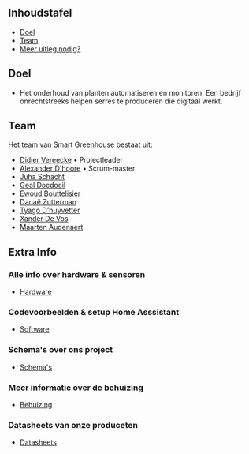 ## Inhoudstafel
- [Doel](#Doel)
- [Team](#Team)
- [Meer uitleg nodig?](#Extra-Info)

## Doel
- Het onderhoud van planten automatiseren en monitoren. Een bedrijf onrechtstreeks helpen serres te produceren die digitaal werkt.

## Team
Het team van Smart Greenhouse bestaat uit:
- [Didier Vereecke](https://github.com/MrI2C) • Projectleader
- [Alexander D'hoore](https://github.com/AlexanderDhoore) • Scrum-master
- [Juha Schacht](https://github.com/Jschacht06)
- [Geal Docdocil](https://github.com/Gdoc141)
- [Ewoud Bouttelisier](https://github.com/EwoudBoutje)
- [Danaë Zutterman](https://github.com/Danaezutterman)
- [Tyago D'huyvetter](https://github.com/TyagoD)
- [Xander De Vos](https://github.com/xanderdv)
- [Maarten Audenaert](https://github.com/MaartenAudenaert)

## Extra Info

### Alle info over hardware & sensoren
- [Hardware](/Hardware)
### Codevoorbeelden & setup Home Asssistant
- [Software](/Software)
### Schema's over ons project
- [Schema's](/Schema's)
### Meer informatie over de behuizing
- [Behuizing](/Behuizing)
### Datasheets van onze produceten
- [Datasheets](/Datasheets)



